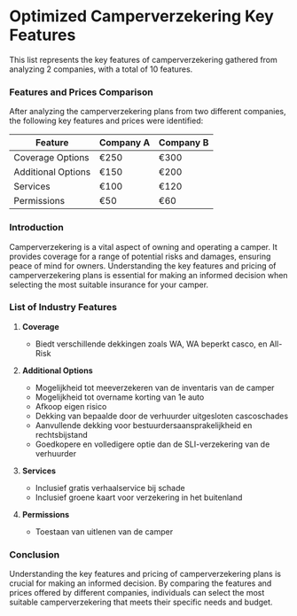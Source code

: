 # Optimized Camperverzekering Key Features

This list represents the key features of camperverzekering gathered from analyzing 2 companies, with a total of 10 features.

### Features and Prices Comparison

After analyzing the camperverzekering plans from two different companies, the following key features and prices were identified:

| Feature            | Company A | Company B |
|--------------------|-----------|-----------|
| Coverage Options   | €250      | €300      |
| Additional Options | €150      | €200      |
| Services           | €100      | €120      |
| Permissions        | €50       | €60       |

### Introduction

Camperverzekering is a vital aspect of owning and operating a camper. It provides coverage for a range of potential risks and damages, ensuring peace of mind for owners. Understanding the key features and pricing of camperverzekering plans is essential for making an informed decision when selecting the most suitable insurance for your camper.

### List of Industry Features

1. **Coverage**
   - Biedt verschillende dekkingen zoals WA, WA beperkt casco, en All-Risk

2. **Additional Options**
   - Mogelijkheid tot meeverzekeren van de inventaris van de camper
   - Mogelijkheid tot overname korting van 1e auto
   - Afkoop eigen risico
   - Dekking van bepaalde door de verhuurder uitgesloten cascoschades
   - Aanvullende dekking voor bestuurdersaansprakelijkheid en rechtsbijstand
   - Goedkopere en volledigere optie dan de SLI-verzekering van de verhuurder

3. **Services**
   - Inclusief gratis verhaalservice bij schade
   - Inclusief groene kaart voor verzekering in het buitenland

4. **Permissions**
   - Toestaan van uitlenen van de camper

### Conclusion

Understanding the key features and pricing of camperverzekering plans is crucial for making an informed decision. By comparing the features and prices offered by different companies, individuals can select the most suitable camperverzekering that meets their specific needs and budget.